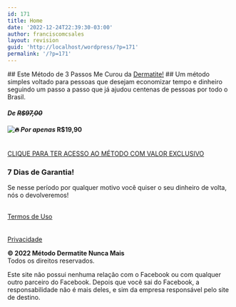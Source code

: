 ```yaml
---
id: 171
title: Home
date: '2022-12-24T22:39:30-03:00'
author: franciscomcsales
layout: revision
guid: 'http://localhost/wordpress/?p=171'
permalink: '/?p=171'
---
```


<style>/*! elementor - v3.9.0 - 06-12-2022 */
.elementor-heading-title{padding:0;margin:0;line-height:1}.elementor-widget-heading .elementor-heading-title[class*=elementor-size-]>a{color:inherit;font-size:inherit;line-height:inherit}.elementor-widget-heading .elementor-heading-title.elementor-size-small{font-size:15px}.elementor-widget-heading .elementor-heading-title.elementor-size-medium{font-size:19px}.elementor-widget-heading .elementor-heading-title.elementor-size-large{font-size:29px}.elementor-widget-heading .elementor-heading-title.elementor-size-xl{font-size:39px}.elementor-widget-heading .elementor-heading-title.elementor-size-xxl{font-size:59px}</style></head><body>## Este Método de 3 Passos Me Curou da <u>Dermatite!</u>

<style>/*! elementor - v3.9.0 - 06-12-2022 */
.elementor-column .elementor-spacer-inner{height:var(--spacer-size)}.e-con{--container-widget-width:100%}.e-con-inner>.elementor-widget-spacer,.e-con>.elementor-widget-spacer{width:var(--container-widget-width,var(--spacer-size));--align-self:var(--container-widget-align-self,initial);--flex-shrink:0}.e-con-inner>.elementor-widget-spacer>.elementor-widget-container,.e-con-inner>.elementor-widget-spacer>.elementor-widget-container>.elementor-spacer,.e-con>.elementor-widget-spacer>.elementor-widget-container,.e-con>.elementor-widget-spacer>.elementor-widget-container>.elementor-spacer{height:100%}.e-con-inner>.elementor-widget-spacer>.elementor-widget-container>.elementor-spacer>.elementor-spacer-inner,.e-con>.elementor-widget-spacer>.elementor-widget-container>.elementor-spacer>.elementor-spacer-inner{height:var(--container-widget-height,var(--spacer-size))}</style>## Um método simples voltado para pessoas que desejam economizar tempo e dinheiro seguindo um passo a passo que já ajudou centenas de pessoas por todo o Brasil.

#### *De <del>**R$97,00**</del>*

#### ![🔥](https://s.w.org/images/core/emoji/14.0.0/svg/1f525.svg) *Por apenas* **R$19,90**

 [  
 CLIQUE PARA TER ACESSO AO MÉTODO COM VALOR EXCLUSIVO  
 ](#) <link href="http://dermatitenuncamais.site/wp-content/plugins/elementor/assets/css/widget-icon-box.min.css" rel="stylesheet"></link>

###  7 Dias de Garantia!  
 

 Se nesse período por qualquer motivo você quiser o seu dinheiro de volta, nós o devolveremos!

 [  
 <u>Termos de Uso</u>  
 ](#)  
 [  
 <u>Privacidade</u>  
 ](#)

**© 2022 Método Dermatite Nunca Mais**  
Todos os direitos reservados.

Este site não possui nenhuma relação com o Facebook ou com qualquer outro parceiro do Facebook. Depois que você sai do Facebook, a responsabilidade não é mais deles, e sim da empresa responsável pelo site de destino.